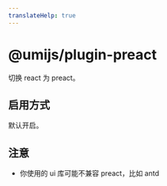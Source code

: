 ```yaml
---
translateHelp: true
---
```


# @umijs/plugin-preact


切换 react 为 preact。

## 启用方式

默认开启。

## 注意

* 你使用的 ui 库可能不兼容 preact，比如 antd
